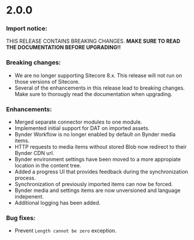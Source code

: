 # 2.0.0

### Import notice:

THIS RELEASE CONTAINS BREAKING CHANGES.
**MAKE SURE TO READ THE DOCUMENTATION BEFORE UPGRADING!!**

### Breaking changes:

- We are no longer supporting Sitecore 8.x. This release will not run on those versions of Sitecore.
- Several of the enhancements in this release lead to breaking changes. Make sure to thorougly read the documentation when upgrading.

### Enhancements:

- Merged separate connector modules to one module.
- Implemented initial support for DAT on imported assets.
- Bynder Workflow is no longer enabled by default on Bynder media items.
- HTTP requests to media items without stored Blob now redirect to their Bynder CDN url.
- Bynder environment settings have been moved to a more appropiate location in the content tree.
- Added a progress UI that provides feedback during the synchronization process.
- Synchronization of previously imported items can now be forced.
- Bynder media and settings items are now unversioned and language indepenent.
- Additional logging has been added.

### Bug fixes:

- Prevent `Length cannot be zero` exception.